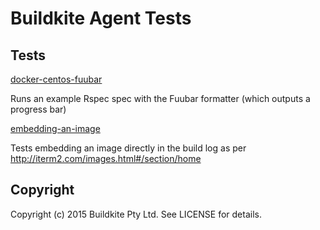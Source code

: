 # Buildkite Agent Tests

## Tests

[docker-centos-fuubar](https://github.com/buildkite/agent-tests/tree/master/tests/docker-centos-fuubar)

Runs an example Rspec spec with the Fuubar formatter (which outputs a progress bar)

[embedding-an-image](https://github.com/buildkite/agent-tests/tree/master/tests/embedding-an-image)

Tests embedding an image directly in the build log as per http://iterm2.com/images.html#/section/home

## Copyright

Copyright (c) 2015 Buildkite Pty Ltd. See LICENSE for details.
